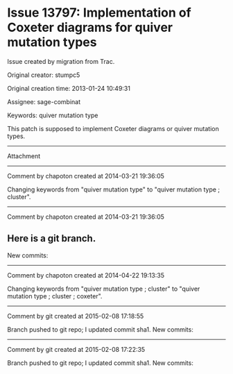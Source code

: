 # Issue 13797: Implementation of Coxeter diagrams for quiver mutation types

Issue created by migration from Trac.

Original creator: stumpc5

Original creation time: 2013-01-24 10:49:31

Assignee: sage-combinat

Keywords: quiver mutation type

This patch is supposed to implement Coxeter diagrams or quiver mutation types.


---

Attachment


---

Comment by chapoton created at 2014-03-21 19:36:05

Changing keywords from "quiver mutation type" to "quiver mutation type ; cluster".


---

Comment by chapoton created at 2014-03-21 19:36:05

Here is a git branch.
----
New commits:


---

Comment by chapoton created at 2014-04-22 19:13:35

Changing keywords from "quiver mutation type ; cluster" to "quiver mutation type ; cluster ; coxeter".


---

Comment by git created at 2015-02-08 17:18:55

Branch pushed to git repo; I updated commit sha1. New commits:


---

Comment by git created at 2015-02-08 17:22:35

Branch pushed to git repo; I updated commit sha1. New commits:
